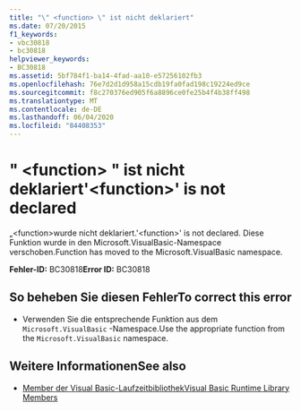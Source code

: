 ```yaml
---
title: "\" <function> \" ist nicht deklariert"
ms.date: 07/20/2015
f1_keywords:
- vbc30818
- bc30818
helpviewer_keywords:
- BC30818
ms.assetid: 5bf784f1-ba14-4fad-aa10-e57256102fb3
ms.openlocfilehash: 76e7d2d1d958a15cdb19fa0fad198c19224ed9ce
ms.sourcegitcommit: f8c270376ed905f6a8896ce0fe25b4f4b38ff498
ms.translationtype: MT
ms.contentlocale: de-DE
ms.lasthandoff: 06/04/2020
ms.locfileid: "84408353"
---
```

# <a name="function-is-not-declared"></a><span data-ttu-id="59233-102">" \<function> " ist nicht deklariert</span><span class="sxs-lookup"><span data-stu-id="59233-102">'\<function>' is not declared</span></span>
<span data-ttu-id="59233-103">„\<function>wurde nicht deklariert.</span><span class="sxs-lookup"><span data-stu-id="59233-103">'\<function>' is not declared.</span></span> <span data-ttu-id="59233-104">Diese Funktion wurde in den Microsoft.VisualBasic-Namespace verschoben.</span><span class="sxs-lookup"><span data-stu-id="59233-104">Function has moved to the Microsoft.VisualBasic namespace.</span></span>  
  
 <span data-ttu-id="59233-105">**Fehler-ID:** BC30818</span><span class="sxs-lookup"><span data-stu-id="59233-105">**Error ID:** BC30818</span></span>  
  
## <a name="to-correct-this-error"></a><span data-ttu-id="59233-106">So beheben Sie diesen Fehler</span><span class="sxs-lookup"><span data-stu-id="59233-106">To correct this error</span></span>  
  
- <span data-ttu-id="59233-107">Verwenden Sie die entsprechende Funktion aus dem `Microsoft.VisualBasic` -Namespace.</span><span class="sxs-lookup"><span data-stu-id="59233-107">Use the appropriate function from the `Microsoft.VisualBasic` namespace.</span></span>  
  
## <a name="see-also"></a><span data-ttu-id="59233-108">Weitere Informationen</span><span class="sxs-lookup"><span data-stu-id="59233-108">See also</span></span>

- [<span data-ttu-id="59233-109">Member der Visual Basic-Laufzeitbibliothek</span><span class="sxs-lookup"><span data-stu-id="59233-109">Visual Basic Runtime Library Members</span></span>](../language-reference/runtime-library-members.md)
